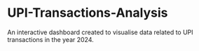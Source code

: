# UPI-Transactions-Analysis
 An interactive dashboard created to visualise data related to UPI transactions in the year 2024.
